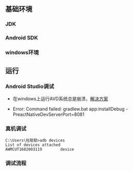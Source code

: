
## 基础环境

### JDK
### Android SDK
### windows环境




## 运行

### Android Studio调试

- 在windows上运行AVD系统总是崩溃，[解决方案](https://stackoverflow.com/questions/63013219/how-to-fix-windows-10-crash-when-opening-android-emulator)

- Error: Command failed: gradlew.bat app:installDebug -PreactNativeDevServerPort=8081
  
  
### 真机调试

```shell
C:\Users\杜聪聪>adb devices
List of devices attached
AWMCUT1602003119        device
```

### 调试流程